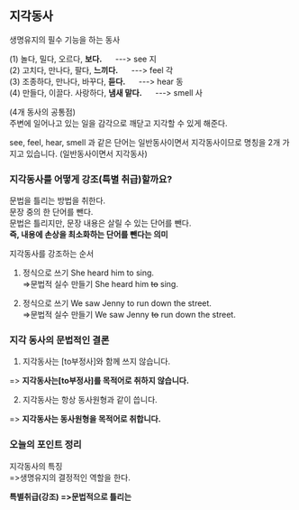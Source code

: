 ## 지각동사

생명유지의 필수 기능을 하는 동사

(1) 놀다, 밀다, 오르다, **보다.** &nbsp;&nbsp;&nbsp;&nbsp; --->  see              지<br>
(2) 고치다, 만나다, 팔다, **느끼다.** &nbsp;&nbsp;&nbsp;&nbsp; --->  feel          각<br>
(3) 조종하다, 만나다, 바꾸다, **듣다.** &nbsp;&nbsp;&nbsp;&nbsp; --->  hear         동<br>
(4) 만들다, 이끌다. 사랑하다, **냄새 맡다.** &nbsp;&nbsp;&nbsp;&nbsp; --->   smell    사<br>

(4개 동사의 공통점)  
주변에 일어나고 있는 일을 감각으로 깨닫고 지각할 수 있게 해준다.

see, feel, hear, smell 과 같은 단어는 일반동사이면서 지각동사이므로 명칭을 2개 가지고 있습니다. (일반동사이면서 지각동사)

### 지각동사를 어떻게 강조(특별 취급)할까요?

문법을 틀리는 방법을 취한다.  
문장 중의 한 단어를 뺀다.  
문법은 틀리지만, 문장 내용은 살릴 수 있는 단어를 뺀다.  
**즉, 내용에 손상을 최소화하는 단어를 뺀다는 의미**

지각동사를 강조하는 순서  
1. 정식으로 쓰기 She heard him to sing.  
=>문법적 실수 만들기 She heard him ~~to~~ sing. 

2. 정식으로 쓰기 We saw Jenny to run down the street.  
=>문법적 실수 만들기 We saw Jenny ~~to~~ run down the street.

### 지각 동사의 문법적인 결론

1. 지각동사는 [to부정사]와 함께 쓰지 않습니다. 

=> **지각동사는[to부정사]를 목적어로 취하지 않습니다.**
 
2. 지각동사는 항상 동사원형과 같이 씁니다. 
 
=> **지각동사는 동사원형을 목적어로 취합니다.** 

### 오늘의 포인트 정리

지각동사의 특징  
=>생명유지의 결정적인 역할을 한다.
                      
**특별취급(강조) 
=>문법적으로 틀리는**

